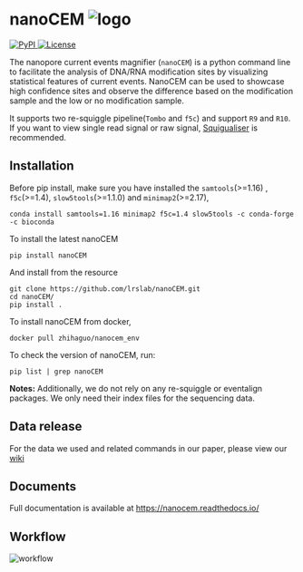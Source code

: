 # nanoCEM ![logo](docs/logo_tiny.png "nanoCEM")
<a href="https://pypi.python.org/pypi/nanoCEM" rel="pypi">![PyPI](https://img.shields.io/pypi/v/nanoCEM?color=green) </a>
<a href="https://opensource.org/license/mit/" rel="license">![License](https://img.shields.io/pypi/l/nanoCEM?color=orange)</a>

The nanopore current events magnifier (`nanoCEM`) is a python command line to facilitate the analysis of DNA/RNA modification sites by visualizing statistical features of current events. 
NanoCEM can be used to showcase high confidence sites and observe the difference based on the modification sample and the low or no modification sample.

It supports two re-squiggle pipeline(`Tombo` and `f5c`) and support `R9` and `R10`.
If you want to view single read signal or raw signal, [Squigualiser](https://github.com/hiruna72/squigualiser) is recommended.

## Installation

Before pip install, make sure you have installed the `samtools`(>=1.16) , `f5c`(>=1.4), `slow5tools`(>=1.1.0) and `minimap2`(>=2.17),

    conda install samtools=1.16 minimap2 f5c=1.4 slow5tools -c conda-forge -c bioconda 

To install the latest nanoCEM

    pip install nanoCEM

And install from the resource

    git clone https://github.com/lrslab/nanoCEM.git
    cd nanoCEM/
    pip install .
To install nanoCEM from docker,

    docker pull zhihaguo/nanocem_env
    
To check the version of nanoCEM, run:

    pip list | grep nanoCEM


 **Notes:** Additionally, we do not rely on any re-squiggle or eventalign packages. We only need their index files for the sequencing data.


## Data release
For the data we used and related commands in our paper, please view our [wiki](https://github.com/lrslab/nanoCEM/wiki/Data-release-and-commands)

## Documents
Full documentation is available at https://nanocem.readthedocs.io/

## Workflow
![workflow](docs/Workflow.png)
